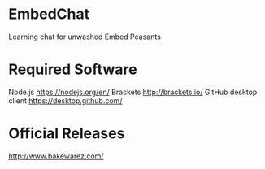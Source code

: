 # EmbedChat
Learning chat for unwashed Embed Peasants 

# Required Software
Node.js
https://nodejs.org/en/
Brackets
http://brackets.io/
GitHub desktop client
https://desktop.github.com/

# Official Releases
http://www.bakewarez.com/
